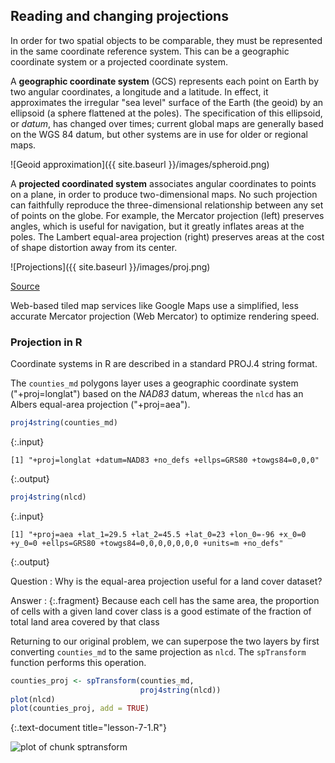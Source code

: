 ---
---

## Reading and changing projections 

In order for two spatial objects to be comparable, they must be represented in the same coordinate reference system. This can be a geographic coordinate system or a projected coordinate system.

<!--split-->

A **geographic coordinate system** (GCS) represents each point on Earth by two angular coordinates, a longitude and a latitude. In effect, it approximates the irregular "sea level" surface of the Earth (the geoid) by an ellipsoid (a sphere flattened at the poles). The specification of this ellipsoid, or *datum*, has changed over times; current global maps are generally based on the WGS 84 datum, but other systems are in use for older or regional maps. 

![Geoid approximation]({{ site.baseurl }}/images/spheroid.png)

<!--split-->

A **projected coordinated system** associates angular coordinates to points on a plane, in order to produce two-dimensional maps. No such projection can faithfully reproduce the three-dimensional relationship between any set of points on the globe. For example, 
the Mercator projection (left) preserves angles, which is useful for navigation, but it greatly inflates areas at the poles. The Lambert equal-area projection (right) preserves areas at the cost of shape distortion away from its center.

![Projections]({{ site.baseurl }}/images/proj.png)

[Source](http://www.perrygeo.com/tissot-indicatrix-examining-the-distortion-of-map-projections.html)

Web-based tiled map services like Google Maps use a simplified, less accurate Mercator projection (Web Mercator) to optimize rendering speed.

<!--split-->

### Projection in R

Coordinate systems in R are described in a standard PROJ.4 string format.

The `counties_md` polygons layer uses a geographic coordinate system ("+proj=longlat") based on the *NAD83* datum, whereas the `nlcd` has an Albers equal-area projection ("+proj=aea").


~~~r
proj4string(counties_md)
~~~
{:.input}
~~~
[1] "+proj=longlat +datum=NAD83 +no_defs +ellps=GRS80 +towgs84=0,0,0"
~~~
{:.output}

~~~r
proj4string(nlcd)
~~~
{:.input}
~~~
[1] "+proj=aea +lat_1=29.5 +lat_2=45.5 +lat_0=23 +lon_0=-96 +x_0=0 +y_0=0 +ellps=GRS80 +towgs84=0,0,0,0,0,0,0 +units=m +no_defs"
~~~
{:.output}

Question
: Why is the equal-area projection useful for a land cover dataset?

Answer
: {:.fragment} Because each cell has the same area, the proportion of cells with a given land cover class is a good estimate of the fraction of total land area covered by that class

<!--split-->

Returning to our original problem, we can superpose the two layers by first converting `counties_md` to the same projection as `nlcd`. The `spTransform` function performs this
operation.


~~~r
counties_proj <- spTransform(counties_md, 
                             proj4string(nlcd))
plot(nlcd)
plot(counties_proj, add = TRUE)
~~~
{:.text-document title="lesson-7-1.R"}

![plot of chunk sptransform](/maps-in-R-lesson/images/sptransform-1.png)

